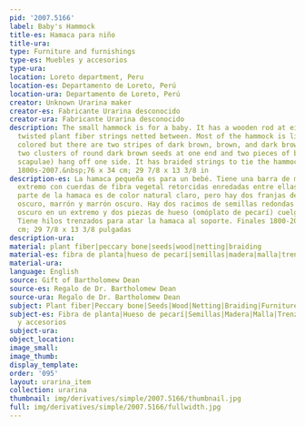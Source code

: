 ```yaml
---
pid: '2007.5166'
label: Baby's Hammock
title-es: Hamaca para niño
title-ura:
type: Furniture and furnishings
type-es: Muebles y accesorios
type-ura:
location: Loreto department, Peru
location-es: Departamento de Loreto, Perú
location-ura: Departamento de Loreto, Perú
creator: Unknown Urarina maker
creator-es: Fabricante Urarina desconocido
creator-ura: Fabricante Urarina desconocido
description: The small hammock is for a baby. It has a wooden rod at either end with
  twisted plant fiber strings netted between. Most of the hammock is light natural
  colored but there are two stripes of dark brown, brown, and dark brown. There are
  two clusters of round dark brown seeds at one end and two pieces of bone (peccary
  scapulae) hang off one side. It has braided strings to tie the hammock to support.&nbsp;Late
  1800s-2007.&nbsp;76 x 34 cm; 29 7/8 x 13 3/8 in
description-es: La hamaca pequeña es para un bebé. Tiene una barra de madera en cada
  extremo con cuerdas de fibra vegetal retorcidas enredadas entre ellas. La mayor
  parte de la hamaca es de color natural claro, pero hay dos franjas de color marrón
  oscuro, marrón y marrón oscuro. Hay dos racimos de semillas redondas de color marrón
  oscuro en un extremo y dos piezas de hueso (omóplato de pecarí) cuelgan de un lado.
  Tiene hilos trenzados para atar la hamaca al soporte. Finales 1800-2007. 76 x 34
  cm; 29 7/8 x 13 3/8 pulgadas
description-ura:
material: plant fiber|peccary bone|seeds|wood|netting|braiding
material-es: fibra de planta|hueso de pecarí|semillas|madera|malla|trenzado
material-ura:
language: English
source: Gift of Bartholomew Dean
source-es: Regalo de Dr. Bartholomew Dean
source-ura: Regalo de Dr. Bartholomew Dean
subject: Plant fiber|Peccary bone|Seeds|Wood|Netting|Braiding|Furniture and furnishings
subject-es: Fibra de planta|Hueso de pecarí|Semillas|Madera|Malla|Trenzado|Muebles
  y accesorios
subject-ura:
object_location:
image_small:
image_thumb:
display_template:
order: '095'
layout: urarina_item
collection: urarina
thumbnail: img/derivatives/simple/2007.5166/thumbnail.jpg
full: img/derivatives/simple/2007.5166/fullwidth.jpg
---
```

